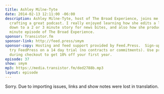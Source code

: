 ```yaml
---
title: Ashley Milne-Tyte
date: 2014-02-13 12:11:00 -06:00
description: Ashley Milne-Tyte, host of The Broad Experience, joins me to chat about
  crafting a great podcast. I really enjoyed learning how she edits a longer interview
  down to a 2 or 3 minute story for news bites, and also how she produces her 10-15
  minute episode of The Broad Experience.
sponsor: Transistor.fm
sponsor-link: http://feed.press/smym
sponsor-copy: Hosting and feed support provided by Feed.Press.  Sign-up today and
  try FeedPress on a 14 day trial (no contracts or commitments). Use promo code "smym"
  during checkout to get 10% off your first year.
episode: 37
show: smym
mp3: https://media.transistor.fm/ded2788b.mp3
layout: episode
---
```


Sorry. Due to importing issues, links and show notes were lost in translation.
